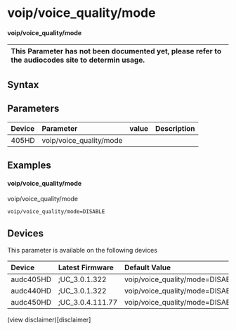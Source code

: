 ﻿---
description: voip/voice_quality/mode
search: false
---

# voip/voice_quality/mode

#### voip/voice_quality/mode


| This Parameter has not been documented yet, please refer to the audiocodes site to determin usage.  | 
| :--- |

## Syntax

## Parameters
|Device|Parameter|value|Description|
|:---|:---|:---|:---|
| 405HD | voip/voice_quality/mode |  |  |

## Examples
#### voip/voice_quality/mode

voip/voice_quality/mode

```
voip/voice_quality/mode=DISABLE
```

## Devices
This parameter is available on the following devices

| Device | Latest Firmware | Default Value |
|:---|:---|:---|
| audc405HD | ;UC_3.0.1.322 | voip/voice_quality/mode=DISABLE 
| audc440HD | ;UC_3.0.1.322 | voip/voice_quality/mode=DISABLE 
| audc450HD | ;UC_3.0.4.111.77 | voip/voice_quality/mode=DISABLE 

(view disclaimer)[disclaimer]
